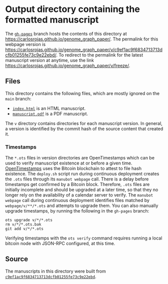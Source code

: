 # Output directory containing the formatted manuscript

The [`gh-pages`](https://github.com/carlosrojas/genome_graph_paper/tree/gh-pages) branch hosts the contents of this directory at <https://carlosrojas.github.io/genome_graph_paper/>.
The permalink for this webpage version is <https://carlosrojas.github.io/genome_graph_paper/v/c9ef1ac9f6834713713dcfb01255fe73c9e22ebd/>.
To redirect to the permalink for the latest manuscript version at anytime, use the link <https://carlosrojas.github.io/genome_graph_paper/v/freeze/>.

## Files

This directory contains the following files, which are mostly ignored on the `main` branch:

+ [`index.html`](index.html) is an HTML manuscript.
+ [`manuscript.pdf`](manuscript.pdf) is a PDF manuscript.

The `v` directory contains directories for each manuscript version.
In general, a version is identified by the commit hash of the source content that created it.

### Timestamps

The `*.ots` files in version directories are OpenTimestamps which can be used to verify manuscript existence at or before a given time.
[OpenTimestamps](https://opentimestamps.org/) uses the Bitcoin blockchain to attest to file hash existence.
The `deploy.sh` script run during continuous deployment creates the `.ots` files through its `manubot webpage` call.
There is a delay before timestamps get confirmed by a Bitcoin block.
Therefore, `.ots` files are initially incomplete and should be upgraded at a later time, so that they no longer rely on the availability of a calendar server to verify.
The `manubot webpage` call during continuous deployment identifies files matched by `webpage/v/**/*.ots` and attempts to upgrade them.
You can also manually upgrade timestamps, by running the following in the `gh-pages` branch:

```shell
ots upgrade v/*/*.ots
rm v/*/*.ots.bak
git add v/*/*.ots
```

Verifying timestamps with the `ots verify` command requires running a local bitcoin node with JSON-RPC configured, at this time.

## Source

The manuscripts in this directory were built from
[`c9ef1ac9f6834713713dcfb01255fe73c9e22ebd`](https://github.com/carlosrojas/genome_graph_paper/commit/c9ef1ac9f6834713713dcfb01255fe73c9e22ebd).
